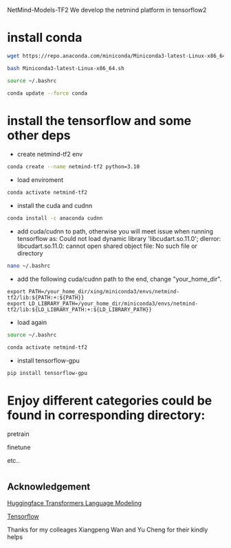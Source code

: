 NetMind-Models-TF2
We develop the netmind platform in tensorflow2

# install conda

```bash
wget https://repo.anaconda.com/miniconda/Miniconda3-latest-Linux-x86_64.sh
```

```bash
bash Miniconda3-latest-Linux-x86_64.sh
```

```bash
source ~/.bashrc
```

```bash
conda update --force conda
```
#

# install the tensorflow and some other deps
* create netmind-tf2 env
```bash
conda create --name netmind-tf2 python=3.10
```
* load enviroment
```bash
conda activate netmind-tf2
```

* install the cuda and cudnn
```bash
conda install -c anaconda cudnn
```

* add cuda/cudnn to path, otherwise you will meet issue when running tensorflow as: Could not load dynamic library 'libcudart.so.11.0'; dlerror: libcudart.so.11.0: cannot open shared object file: No such file or directory
```bash
nano ~/.bashrc
```
* add the following cuda/cudnn path to the end, change "your_home_dir".
```
export PATH=/your_home_dir/xing/miniconda3/envs/netmind-tf2/lib:${PATH:+:${PATH}}
export LD_LIBRARY_PATH=/your_home_dir/miniconda3/envs/netmind-tf2/lib:${LD_LIBRARY_PATH:+:${LD_LIBRARY_PATH}}
```

* load again
```bash
source ~/.bashrc
```
```bash
conda activate netmind-tf2
```
* install tensorflow-gpu
```bash
pip install tensorflow-gpu
```
#

# Enjoy different categories could be found in corresponding directory: 

pretrain 

finetune

etc..
#

## Acknowledgement ##
[Huggingface Transformers Language Modeling](https://github.com/huggingface/transformers/blob/master/examples/tensorflow/language-modeling/run_clm.py)

[Tensorflow](https://www.tensorflow.org/) 

Thanks for my colleages Xiangpeng Wan and Yu Cheng for their kindly helps
